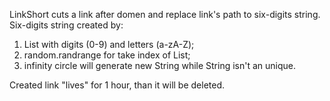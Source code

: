 LinkShort cuts a link after domen and replace link's path to six-digits string.
Six-digits string created by: 
1) List with digits (0-9) and letters (a-zA-Z);
2) random.randrange for take index of List;
3) infinity circle will generate new String while String isn't an unique.

Created link "lives" for 1 hour, than it will be deleted.
